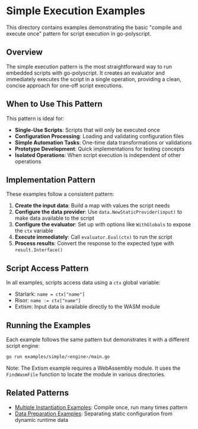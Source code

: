 # Simple Execution Examples

This directory contains examples demonstrating the basic "compile and execute once" pattern for script execution in go-polyscript.

## Overview

The simple execution pattern is the most straightforward way to run embedded scripts with go-polyscript. It creates an evaluator and immediately executes the script in a single operation, providing a clean, concise approach for one-off script executions.

## When to Use This Pattern

This pattern is ideal for:

- **Single-Use Scripts**: Scripts that will only be executed once
- **Configuration Processing**: Loading and validating configuration files
- **Simple Automation Tasks**: One-time data transformations or validations
- **Prototype Development**: Quick implementations for testing concepts
- **Isolated Operations**: When script execution is independent of other operations

## Implementation Pattern

These examples follow a consistent pattern:

1. **Create the input data**: Build a map with values the script needs
2. **Configure the data provider**: Use `data.NewStaticProvider(input)` to make data available to the script
3. **Configure the evaluator**: Set up with options like `WithGlobals` to expose the `ctx` variable
4. **Execute immediately**: Call `evaluator.Eval(ctx)` to run the script
5. **Process results**: Convert the response to the expected type with `result.Interface()`

## Script Access Pattern

In all examples, scripts access data using a `ctx` global variable:
- Starlark: `name = ctx["name"]`
- Risor: `name := ctx["name"]`
- Extism: Input data is available directly to the WASM module

## Running the Examples

Each example follows the same pattern but demonstrates it with a different script engine:

```bash
go run examples/simple/<engine>/main.go
```

Note: The Extism example requires a WebAssembly module. It uses the `FindWasmFile` function to locate the module in various directories.

## Related Patterns

- [Multiple Instantiation Examples](/examples/multiple-instantiation): Compile once, run many times pattern
- [Data Preparation Examples](/examples/data-prep): Separating static configuration from dynamic runtime data